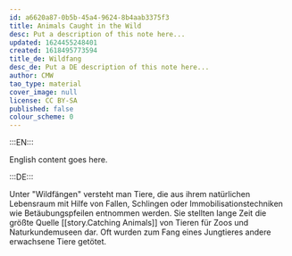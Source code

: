 ```yaml
---
id: a6620a87-0b5b-45a4-9624-8b4aab3375f3
title: Animals Caught in the Wild
desc: Put a description of this note here...
updated: 1624455248401
created: 1618495773594
title_de: Wildfang
desc_de: Put a DE description of this note here...
author: CMW
tao_type: material
cover_image: null
license: CC BY-SA
published: false
colour_scheme: 0
---
```


:::EN:::

English content goes here.

:::DE:::

Unter "Wildfängen" versteht man Tiere, die aus ihrem natürlichen Lebensraum mit Hilfe von Fallen, Schlingen oder Immobilisationstechniken wie Betäubungspfeilen entnommen werden. Sie stellten lange Zeit die größte Quelle [[story.Catching Animals]] von Tieren für Zoos und Naturkundemuseen dar. Oft wurden zum Fang eines Jungtieres andere erwachsene Tiere getötet.
